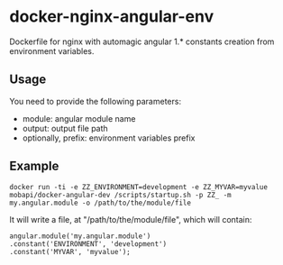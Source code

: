 # docker-nginx-angular-env

Dockerfile for nginx with automagic angular 1.* constants creation from environment variables.

## Usage

You need to provide the following parameters:

- module: angular module name
- output: output file path
- optionally, prefix: environment variables prefix

## Example

    docker run -ti -e ZZ_ENVIRONMENT=development -e ZZ_MYVAR=myvalue mobapi/docker-angular-dev /scripts/startup.sh -p ZZ_ -m my.angular.module -o /path/to/the/module/file

It will write a file, at "/path/to/the/module/file", which will contain:

    angular.module('my.angular.module')
    .constant('ENVIRONMENT', 'development')
    .constant('MYVAR', 'myvalue');


